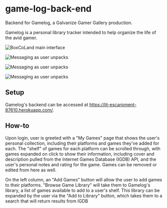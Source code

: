 # game-log-back-end

Backend for Gamelog, a Galvanize Gamer Gallery production. 

Gamelog is a personal library tracker intended to help organize the life of the avid gamer. 



![BoxCoLand main interface](/home/andrew/Documents/Galvanize/game-log-front-end/screens/gamelog_signin.png)



![Messaging as user unpacks](/home/andrew/Documents/Galvanize/game-log-front-end/screens/gamelog_mygames.png)

![Messaging as user unpacks](/home/andrew/Documents/Galvanize/game-log-front-end/screens/gamelog_library.png)

![Messaging as user unpacks](/home/andrew/Documents/Galvanize/game-log-front-end/screens/gamelog_search.png)



## Setup

Gamelog's backend can be accessed at https://lit-escarpment-87610.herokuapp.com/. 



## How-to

Upon login, user is greeted with a "My Games" page that shows the user's personal collection, including their platforms and games they've added for each. The "shelf" of games for each platform can be scrolled through, with games expanded on click to show their information, including cover and description pulled from the Internet Games Database (IGDB) API, and the user's personal notes and rating for the game. Games can be removed or edited from here as well. 

On the left column, an "Add Games" button will allow the user to add games to their platforms. "Browse Game Library" will take them to Gamelog's library, a list of games available to add to a user's shelf. This library can be expanded by the user via the "Add to Library" button, which takes them to a search that will return results from IGDB



